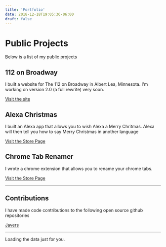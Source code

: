 ```yaml
---
title: 'Portfolio'
date: 2018-12-18T19:05:36-06:00
draft: false
---
```

# Public Projects
Below is a list of my public projects

## 112 on Broadway
I built a website for The 112 on Broadway in Albert Lea, Minnesota. I'm working on version 2.0 (a full rewrite) very soon.

[Visit the site](https://112onbroadway.com)

## Alexa Christmas
I built an Alexa app that allows you to wish Alexa a Merry Chritmas. Alexa will then tell you how to say Merry Christmas in another language

[Visit the Store Page](https://www.amazon.com/anderc-Merry-Christmas/dp/B077F6T46R/ref=sr_1_4?s=digital-skills&ie=UTF8&qid=1545500954&sr=1-4&keywords=Merry+Christmas)

## Chrome Tab Renamer
I wrote a chrome extension that allows you to rename your chrome tabs.

[Visit the Store Page](https://chrome.google.com/webstore/detail/chrome-tab-renamer/jbjkejjogkedpjendhaccnccmeiafied)

---
## Contributions
I have made code contributions to the following open source github repositories

[Javers](https://github.com/javers/javers)

---

<!-- Prepare a container for your calendar. -->
<script
  src="https://cdn.rawgit.com/IonicaBizau/github-calendar/gh-pages/dist/github-calendar.min.js"
>
</script>

<!-- Optionally, include the theme (if you don't want to struggle to write the CSS) -->
<link
  rel="stylesheet"
  href="https://cdn.rawgit.com/IonicaBizau/github-calendar/gh-pages/dist/github-calendar.css"
/>

<!-- Prepare a container for your calendar. -->
<div class="calendar">
    <!-- Loading stuff -->
    Loading the data just for you.
</div>

<script>
    new GitHubCalendar(".calendar", "wcchristian");
</script>


